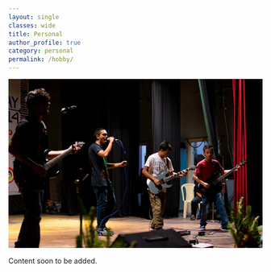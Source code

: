 ```yaml
---
layout: single
classes: wide
title: Personal
author_profile: true
category: personal
permalink: /hobby/
---
```

![Performance at IISER](/assets/images/hobby.jpg)

Content soon to be added.

